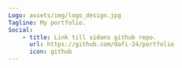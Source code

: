 ```yaml
---
Logo: assets/img/logo_design.jpg
Tagline: My portfolio.
Social:
    - title: Link till sidans github repo.
      url: https://github.com/dafi-24/portfolio
      icon: github
---
```

